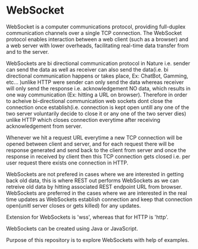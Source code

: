 # WebSocket

WebSocket is a computer communications protocol, providing full-duplex communication channels over a single TCP connection. The WebSocket protocol enables interaction between a web client (such as a browser) and a web server with lower overheads, facilitating real-time data transfer from and to the server.

WebSockets are bi directional communication protocol in Nature i.e. sender can send the data as well as receiver can also send the data(i.e. bi directional communication happens or takes place, Ex: ChatBot, Gamming, etc... )unlike HTTP were sender can only send the data whereas receiver will only send the response i.e. acknowledgement NO data, which results in one way communication (Ex: hitting a URL on browser). Therefore in order to acheive bi-directional communication web sockets dont close the connection once establish(i.e. connection is kept open untill any one of the two server voluntarily decide to close it or any one of the two server dies) unlike HTTP which closes connection everytime after receiving acknowledgement from server.

Whenever we hit a request URL everytime a new TCP connection will be opened between client and server, and for each request there will be response generated and send back to the client from server and once the response in received by client then this TCP connection gets closed i.e. per user request there exists one connection in HTTP.

WebSockets are not prefered in cases where we are interested in getting back old data, this is where REST out performs WebSockets as we can retreive old data by hitting associated REST endpoint URL from browser. WebSockets are preferred in the cases where we are interested in the real time updates as WebSockets establish connection and keep that connection open(unitl server closes or gets killed) for any updates.

Extension for WebSockets is 'wss', whereas that for HTTP is 'http'.

WebSockets can be created using Java or JavaScript.

Purpose of this repository is to explore WebSockets with help of examples.
